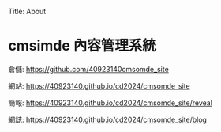 Title: About

# cmsimde 內容管理系統

倉儲: <a href="https://github.com/40923140/cmsomde_site">https://github.com/40923140cmsomde_site</a>

網站: <a href="https://40923140.github.io/cd2024/cmsomde_site">https://40923140.github.io/cd2024/cmsomde_site</a>

簡報: <a href="https://40923140.github.io/cd2024/cmsomde_site/reveal">https://40923140.github.io/cd2024/cmsomde_site/reveal</a>

網誌: <a href="https://40923140.github.io/cd2024/cmsomde_site/blog">https://40923140.github.io/cd2024/cmsomde_site/blog</a>












